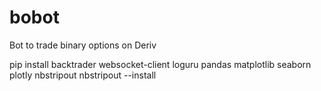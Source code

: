 # bobot
Bot to trade binary options on Deriv


pip install backtrader websocket-client loguru pandas matplotlib seaborn plotly nbstripout
nbstripout --install
